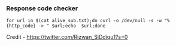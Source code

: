 ### Response code checker

``` 
for url in $(cat alive_sub.txt);do curl -o /dev/null -s -w "%{http_code} -> " $url;echo  $url;done
```

Credit - https://twitter.com/Rizwan_SiDdiqu1?s=0
